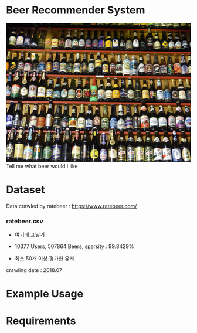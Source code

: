 # Beer Recommender System
![ex_screenshot](./img/beer_header.jpg)
Tell me what beer would I like

# Dataset
Data crawled by ratebeer : https://www.ratebeer.com/

### ratebeer.csv
- 여기에 표넣기
- 10377 Users,  507864 Beers, sparsity : 99.8429%

- 최소 50개 이상 평가한 유저

crawling date : 2018.07

# Example Usage

# Requirements
